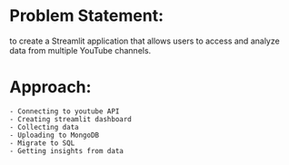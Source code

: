 # Problem Statement:

to create a Streamlit application that allows users to access and analyze data from multiple YouTube channels.

# Approach:

    - Connecting to youtube API
    - Creating streamlit dashboard
    - Collecting data
    - Uploading to MongoDB
    - Migrate to SQL
    - Getting insights from data

